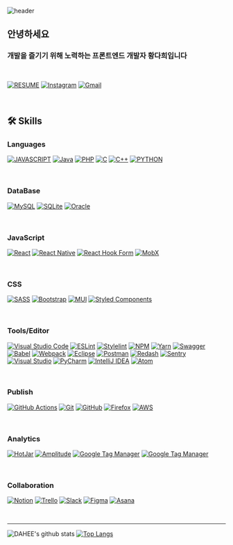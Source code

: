 <div>

![header](https://capsule-render.vercel.app/api?type=wave&color=auto&height=300&section=header&text=read%20dahee&fontSize=90&animation=fadeIn)
</div>

##  안녕하세요
### 개발을 즐기기 위해 노력하는 프론트엔드 개발자 황다희입니다

<br/>

[![RESUME](https://img.shields.io/badge/-Resume-4285F4?style=flat-square&logo=star&logoColor=white)](https://dahee-portfolio.notion.site/Front-end-Developer-2b110d2e4ec542eda33fe5efef907bf4)
[![Instagram](https://img.shields.io/badge/Instagram-%23E4405F.svg?style=flat-square&logo=Instagram&logoColor=white)](https://www.instagram.com/h_dahee._)
[![Gmail](https://img.shields.io/badge/Gmail-D14836?style=flat-square&logo=gmail&logoColor=white)](mailto:hdahee866@gmail.com@gmail.com)

<br/>


##  🛠 Skills

###  Languages
[![JAVASCRIPT](https://img.shields.io/badge/javascript%20-%23323330.svg?&style=flat-square&logo=javascript&logoColor=%23F7DF1E)](https://www.ecma-international.org/publications-and-standards/standards/ecma-262) [
![Java](https://img.shields.io/badge/java-%23ED8B00.svg?style=flat-square&logo=java&logoColor=white)](https://www.java.com/ko/) [![PHP](https://img.shields.io/badge/php-%23777BB4.svg?style=flat-square&logo=php&logoColor=white)](https://www.php.net/) [
![C](https://img.shields.io/badge/c-%2300599C.svg?style=flat-square&logo=c&logoColor=white)](https://en.cppreference.com/w/) [![C++](https://img.shields.io/badge/c++-%2300599C.svg?style=flat-square&logo=c%2B%2B&logoColor=white)](https://isocpp.org) [![PYTHON](https://img.shields.io/badge/python%20-%2314354C.svg?&style=flat-square&logo=python&logoColor=white)](https://www.python.org/)

<br/>

### DataBase

[![MySQL](https://img.shields.io/badge/mysql-%2300f.svg?style=flat-square&logo=mysql&logoColor=white)](https) [![SQLite](https://img.shields.io/badge/sqlite-%2307405e.svg?style=flat-square&logo=sqlite&logoColor=white)](https://www.sqlite.org/index.html) [![Oracle](https://img.shields.io/badge/Oracle-F80000?style=flat-square&logo=oracle&logoColor=white)](https://www.oracle.com/kr/)

<br/>

###  JavaScript

[![React](https://img.shields.io/badge/react-%2320232a.svg?style=flat-square&logo=react&logoColor=%2361DAFB)](https://reactjs.org) [
![React Native](https://img.shields.io/badge/react_native-%2320232a.svg?style=flat-square&logo=react&logoColor=%2361DAFB)](https://reactnative.dev/) [![React Hook Form](https://img.shields.io/badge/React%20Hook%20Form-%23EC5990.svg?style=flat-square&logo=reacthookform&logoColor=white)](https://react-hook-form.com/) [![MobX](https://img.shields.io/badge/-MobX-orange?style=flat-square&logo=mobx&logoColor=white)](https://mobx.js.org/README.html)

<br/>

###  CSS
[![SASS](https://img.shields.io/badge/SASS-hotpink.svg?style=flat-square&logo=SASS&logoColor=white)](https://sass-lang.com) [![Bootstrap](https://img.shields.io/badge/bootstrap-%23563D7C.svg?style=flat-square&logo=bootstrap&logoColor=white)](https://getbootstrap.com) [![MUI](https://img.shields.io/badge/MUI-%230081CB.svg?style=flat-square&logo=mui&logoColor=white)](https://mui.com) [![Styled Components](https://img.shields.io/badge/styled--components-DB7093?style=flat-square&logo=styled-components&logoColor=white)](https://styled-components.com)

<br/>

###  Tools/Editor
[![Visual Studio Code](https://img.shields.io/badge/Visual%20Studio%20Code-0078d7.svg?style=flat-square&logo=visual-studio-code&logoColor=white)](https://code.visualstudio.com/) [![ESLint](https://img.shields.io/badge/ESLint-4B3263?style=flat-square&logo=eslint&logoColor=white)](https://eslint.org/) [![Stylelint](https://img.shields.io/badge/Stylelint-black?style=flat-square&logo=stylelint&logoColor=white)](https://eslint.org/) [![NPM](https://img.shields.io/badge/NPM-%23000000.svg?style=flat-square&logo=npm&logoColor=white)](https://www.npmjs.com/) [![Yarn](https://img.shields.io/badge/yarn-%232C8EBB.svg?style=flat-square&logo=yarn&logoColor=white)](https://yarnpkg.com) [![Swagger](https://img.shields.io/badge/-Swagger-%23Clojure?style=flat-square&logo=swagger&logoColor=white)](https://swagger.io/) [![Babel](https://img.shields.io/badge/Babel-F9DC3e?style=flat-square&logo=babel&logoColor=black)](https://babeljs.io) [![Webpack](https://img.shields.io/badge/webpack-%238DD6F9.svg?style=flat-square&logo=webpack&logoColor=black)](https://webpack.js.org) [![Eclipse](https://img.shields.io/badge/Eclipse-FE7A16.svg?style=flat-square&logo=Eclipse&logoColor=white)](https://www.eclipse.org/) [![Postman](https://img.shields.io/badge/Postman-FF6C37?style=flat-square&logo=postman&logoColor=white)](https://www.postman.com/)  [![Redash](https://img.shields.io/badge/Redash-ee816b?style=flat-square&logo=redash&logoColor=white)](https://redash.io/) [![Sentry](https://img.shields.io/badge/-Sentry-%23310f32?style=flat-square&logo=sentry&logoColor=white)](https://sentry.io/welcome/?utm_source=google&utm_medium=cpc&utm_campaign=9575834316&utm_content=g&utm_term=sentry&device=c&gclid=CjwKCAiAmuKbBhA2EiwAxQnt72m31oxwJ4Ocx75kgVpJ3DBAEX4lDcQjdYXmhRN_YiuSIFDDhxwh9xoCSP0QAvD_BwE&gclid=CjwKCAiAmuKbBhA2EiwAxQnt72m31oxwJ4Ocx75kgVpJ3DBAEX4lDcQjdYXmhRN_YiuSIFDDhxwh9xoCSP0QAvD_BwE) [![Visual Studio](https://img.shields.io/badge/Visual%20Studio-5C2D91.svg?style=flat-square&logo=visual-studio&logoColor=white)](https://visualstudio.microsoft.com/) [![PyCharm](https://img.shields.io/badge/pycharm-143?style=flat-square&logo=pycharm&logoColor=white&color=black)](https://www.jetbrains.com/ko-kr/pycharm) [![IntelliJ IDEA](https://img.shields.io/badge/IntelliJIDEA-000000.svg?style=flat-square&logo=intellij-idea&logoColor=white)](https://www.jetbrains.com/ko-kr/idea/) [![Atom](https://img.shields.io/badge/Atom-%2366595C.svg?style=flat-square&logo=atom&logoColor=white)](https://atom.io/) 

<br/>

###  Publish
[![GitHub Actions](https://img.shields.io/badge/github%20actions-%232671E5.svg?style=flat-square&logo=githubactions&logoColor=white)](https://github.com/features/actions) [![Git](https://img.shields.io/badge/git-%23F05033.svg?style=flat-square&logo=git&logoColor=white)](https://git-scm.com) [![GitHub](https://img.shields.io/badge/github-%23121011.svg?style=flat-square&logo=github&logoColor=white)](https://github.com) [![Firefox](https://img.shields.io/badge/Firefox-FF7139?&style=flat-square&logo=Firefox-Browser&logoColor=white)](https://firebase.google.com) [![AWS](https://img.shields.io/badge/AWS-%23FF9900.svg?style=flat-square&logo=amazon-aws&logoColor=white)](https://aws.amazon.com/)

<br/>

### Analytics

[![HotJar](https://img.shields.io/badge/-HotJar-red?style=flat-square&logo=hotjar&logoColor=white)](https://www.hotjar.com/try-hotjar-today/?utm_campaign=HJ-Search-Leap-South-Korea-Brand&utm_source=google&utm_medium=cpc&ads_adid=134024731179&ads_targetid=kwd-301757736238&utm_term=hotjar&keyword=hotjar&matchtype=e&geo=1009871&ads_creative=624659662016&ads_network=g&device=c&adpos=&utm_squad=leap&utm_layout=LP&gclid=CjwKCAiAmuKbBhA2EiwAxQnt70xZeUe9B-ZX8dJG0qoX5MilwsN5Nb39dqVfBYtS_G-QJRdfXtfGmRoCKOUQAvD_BwE) [![Amplitude](https://img.shields.io/badge/-Amplitude-blue?style=flat-square&logo=mplitude&logoColor=white)](https://amplitude.com/) [![Google Tag Manager](https://img.shields.io/badge/google%20Tag%20Manager-%234285f4?logo=google-tag-manager&style=flat-square&logoColor=white)](https://tagmanager.google.com/) [![Google Tag Manager](https://img.shields.io/badge/Google%20Analytics-%23f90?logo=googleanalytics&style=flat-square&logoColor=white)](https://analytics.google.com/)

<br/>

###  Collaboration

[![Notion](https://img.shields.io/badge/Notion-%23000000.svg?style=flat-square&logo=notion&logoColor=white)](https://about.gitlab.com) [![Trello](https://img.shields.io/badge/Trello-%23026AA7.svg?style=flat-square&logo=Trello&logoColor=white)](https://about.gitlab.com) [![Slack](https://img.shields.io/badge/Slack-4A154B?style=flat-square&logo=slack&logoColor=white)](https://about.gitlab.com) [![Figma](https://img.shields.io/badge/figma-%23F24E1E.svg?style=flat-square&logo=figma&logoColor=white)](https://about.gitlab.com) [![Asana](https://img.shields.io/badge/-Asana-critical?style=flat-square&logo=asana&logoColor=white)](https://app.asana.com/)

<br/>

---


![DAHEE's github stats](https://github-readme-stats.vercel.app/api?username=dahee90522&bg_color=ffffff&title_color=333&text_color=333)
[![Top Langs](https://github-readme-stats.vercel.app/api/top-langs/?username=dahee90522&layout=compact&title_color=333&text_color=333&icon-color=333)](https://github.com/hoppydream/hoppy)


<!-- <details markdown="1" open><summary><strong>👩‍💻 Technologies & Tools</strong></summary>

[![Top Langs](https://github-readme-stats.vercel.app/api/top-langs/?username=dahee90522&layout=compact&title_color=333&text_color=333&icon-color=333)](https://github.com/hoppydream/hoppy)
<p align="left">  <img alt="html5" src="https://img.shields.io/badge/-HTML5-E34F26?&style=flat-square&logo=html5&logoColor=white"/>  <img alt="SCSS" src="https://img.shields.io/badge/Sass-CC6699?&style=flat-square&logo=sass&logoColor=white"/>  <img alt="JavaScript" src="https://img.shields.io/badge/javascript%20-%23323330.svg?&style=flat-square&logo=javascript&logoColor=%23F7DF1E"/>  <img alt="TypeScript" src="https://img.shields.io/badge/TypeScript-007ACC?&style=flat-square&logo=typescript&logoColor=white"/>  <img alt="React" src="http://img.shields.io/badge/react%20-%2361DAFB?&style=flat-square&logo=react&logoColor=white"/></p><p align="left">  <img alt="Styled Components" src="https://img.shields.io/badge/-Styled_Components-db7092?style=flat-square&logo=styled-components&logoColor=white" />  <img alt="Redux" src="https://img.shields.io/badge/-Redux-764ABC?&style=flat-square&logo=redux&logoColor=white"/>  <img alt="Python" src="https://img.shields.io/badge/python%20-%2314354C.svg?&style=flat-square&logo=python&logoColor=white"/>  <img alt="git" src="https://img.shields.io/badge/-Git-F05032?style=flat-square&logo=git&logoColor=white" />    <img alt="cypress" src="https://img.shields.io/badge/cypress-3C3C3C?style=flat-square&logo=cypress&logoColor=white" />  <img alt="MUI" src="https://img.shields.io/badge/MUI-007ACC?style=flat-square&logo=MUI&logoColor=white" /></p>
</details> -->
<br/>
